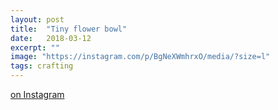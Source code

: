 ```yaml
---
layout: post
title:  "Tiny flower bowl"
date:   2018-03-12
excerpt: ""
image: "https://instagram.com/p/BgNeXWmhrxO/media/?size=l"
tags: crafting
---
```


[on Instagram](https://www.instagram.com/p/BgNeXWmhrxO/)



